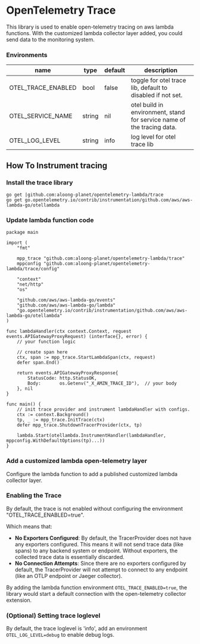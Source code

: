 # OpenTelemetry Trace
This library is used to enable open-telemetry tracing on aws lambda functions. With the customized lambda collector layer added, you could send data to the monitoring system.

### Environments
|name|type|default|description|
|----------|----------|----------|----------|
|OTEL_TRACE_ENABLED|bool|false|toggle for otel trace lib, default to disabled if not set.|
|OTEL_SERVICE_NAME|string|nil|otel build in environment, stand for service name of the tracing data.|
|OTEL_LOG_LEVEL|string|info|log level for otel trace lib|


## How To Instrument tracing

### Install the trace library

```
go get |github.com:aloong-planet/opentelemetry-lambda/trace
go get go.opentelemetry.io/contrib/instrumentation/github.com/aws/aws-lambda-go/otellambda
```

### Update lambda function code

```
package main

import (
	"fmt"

	mpp_trace "github.com:aloong-planet/opentelemetry-lambda/trace"
	mppconfig "github.com:aloong-planet/opentelemetry-lambda/trace/config"

	"context"
	"net/http"
	"os"

	"github.com/aws/aws-lambda-go/events"
	"github.com/aws/aws-lambda-go/lambda"
	"go.opentelemetry.io/contrib/instrumentation/github.com/aws/aws-lambda-go/otellambda"
)

func lambdaHandler(ctx context.Context, request events.APIGatewayProxyRequest) (interface{}, error) {
    // your function logic

	// create span here
	ctx, span := mpp_trace.StartLambdaSpan(ctx, request)
	defer span.End()

	return events.APIGatewayProxyResponse{
		StatusCode: http.StatusOK,
		Body:       os.Getenv("_X_AMZN_TRACE_ID"),  // your body
	}, nil
}

func main() {
	// init trace provider and instrument lambdaHandler with configs.
	ctx := context.Background()
	tp, _ := mpp_trace.InitTrace(ctx)
	defer mpp_trace.ShutdownTracerProvider(ctx, tp)

	lambda.Start(otellambda.InstrumentHandler(lambdaHandler, mppconfig.WithDefaultOptions(tp)...))
}
```

### Add a customized lambda open-telemetry layer

Configure the lambda function to add a published customized lambda collector layer.

### Enabling the Trace

By default, the trace is not enabled without configuring the environment "OTEL_TRACE_ENABLED=true".

Which means that:
* **No Exporters Configured**: By default, the TracerProvider does not have any exporters configured. This means it will not send trace data (like spans) to any backend system or endpoint. Without exporters, the collected trace data is essentially discarded.
* **No Connection Attempts**: Since there are no exporters configured by default, the TracerProvider will not attempt to connect to any endpoint (like an OTLP endpoint or Jaeger collector).

By adding the lambda function environment `OTEL_TRACE_ENABLED=true`, the library would start a default connection with the open-telemetry collector extension.

### (Optional) Setting trace loglevel

By default, the trace loglevel is 'info', add an environment `OTEL_LOG_LEVEL=debug` to enable debug logs.

